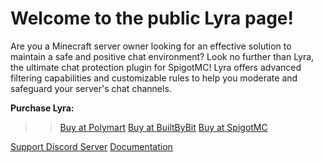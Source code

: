 # Welcome to the public Lyra page!
Are you a Minecraft server owner looking for an effective solution to maintain a safe and positive chat environment? Look no further than Lyra, the ultimate chat protection plugin for SpigotMC! Lyra offers advanced filtering capabilities and customizable rules to help you moderate and safeguard your server's chat channels.

**Purchase Lyra:**
>> [Buy at Polymart](https://polymart.org/resource/lyra-chat-protection.4345)
>> [Buy at BuiltByBit](https://builtbybit.com/resources/lyra-the-ultimate-chat-protection.29726/)
>> [Buy at SpigotMC](https://www.spigotmc.org/resources/lyra-modular-chat-protection.110761/)

[Support Discord Server](https://discord.gg/ezjf9wqpCH)
[Documentation](https://github.com/codebyxemu/lyra-public)

